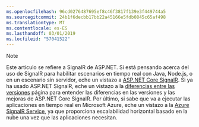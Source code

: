 ```yaml
---
ms.openlocfilehash: 96cd0276487695ef8c46f3817f139e3f449744a5
ms.sourcegitcommit: 24b1f6decbb17bb22a45166e5fdb0845c65af498
ms.translationtype: MT
ms.contentlocale: es-ES
ms.lasthandoff: 03/01/2019
ms.locfileid: "57041522"
---
```

> [!NOTE]
> Este artículo se refiere a SignalR de ASP.NET. Si está pensando acerca del uso de SignalR para habilitar escenarios en tiempo real con Java, Node.js, o en un escenario sin servidor, eche un vistazo a [ASP.NET Core SignalR](/aspnet/core/signalr/introduction). Si ya ha usado ASP.NET SignalR, eche un vistazo a la [diferencias entre las versiones](/aspnet/core/signalr/version-differences) página para entender las diferencias en las versiones y las mejoras de ASP.NET Core SignalR. Por último, si sabe que va a ejecutar las aplicaciones en tiempo real en Microsoft Azure, eche un vistazo a la [Azure SignalR Service](/azure/azure-signalr/signalr-overview), ya que proporciona escalabilidad horizontal basado en la nube una vez que las aplicaciones necesitan.